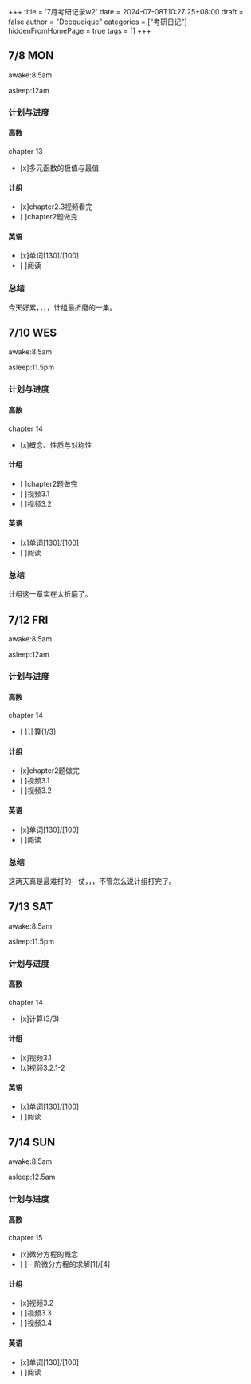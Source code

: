 +++
title = '7月考研记录w2'
date = 2024-07-08T10:27:25+08:00
draft = false
author = "Deequoique"
categories = ["考研日记"]
hiddenFromHomePage = true
tags = []
+++
## 7/8 MON
awake:8.5am

asleep:12am
### 计划与进度
#### 高数
chapter 13
- [x]多元函数的极值与最值
#### 计组
- [x]chapter2.3视频看完
- [ ]chapter2题做完
#### 英语
- [x]单词[130]/[100] 
- [ ]阅读

### 总结
今天好累，，，，计组最折磨的一集。

## 7/10 WES
awake:8.5am

asleep:11.5pm
### 计划与进度
#### 高数
chapter 14
- [x]概念、性质与对称性
#### 计组
- [ ]chapter2题做完
- [ ]视频3.1
- [ ]视频3.2

#### 英语
- [x]单词[130]/[100] 
- [ ]阅读

### 总结
计组这一章实在太折磨了。

## 7/12 FRI
awake:8.5am

asleep:12am
### 计划与进度
#### 高数
chapter 14
- [ ]计算(1/3)
#### 计组
- [x]chapter2题做完
- [ ]视频3.1
- [ ]视频3.2

#### 英语
- [x]单词[130]/[100] 
- [ ]阅读
### 总结
这两天真是最难打的一仗，，，不管怎么说计组打完了。

## 7/13 SAT
awake:8.5am

asleep:11.5pm
### 计划与进度
#### 高数
chapter 14
- [x]计算(3/3)
#### 计组
- [x]视频3.1
- [x]视频3.2.1-2

#### 英语
- [x]单词[130]/[100] 
- [ ]阅读

## 7/14 SUN
awake:8.5am

asleep:12.5am
### 计划与进度
#### 高数
chapter 15
- [x]微分方程的概念
- [ ]一阶微分方程的求解[1]/[4]

#### 计组
- [x]视频3.2
- [ ]视频3.3
- [ ]视频3.4

#### 英语
- [x]单词[130]/[100] 
- [ ]阅读